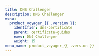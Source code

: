 ```yaml
---
title: DNS Challenger
description: DNS Challenger
menu:
  product_voyager_{{ .version }}:
    identifier: dns-certificate
    parent: certificate-guides
    name: DNS Challenger
    weight: 15
menu_name: product_voyager_{{ .version }}
---
```

